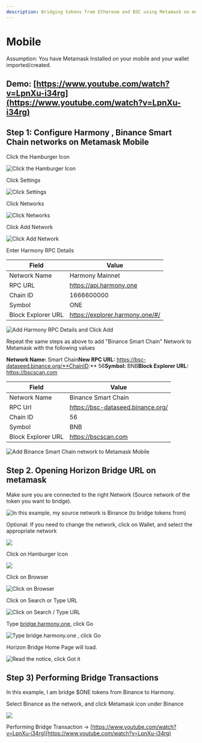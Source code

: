 ```yaml
---
description: Bridging tokens from Ethereum and BSC using Metamask on mobile
---
```


# Mobile

Assumption: You have Metamask Installed on your mobile and your wallet imported/created.

## Demo: [https://www.youtube.com/watch?v=LpnXu-i34rg](https://www.youtube.com/watch?v=LpnXu-i34rg)

## Step 1: Configure Harmony , Binance Smart Chain networks on Metamask Mobile

Click the Hamburger Icon

![Click the Hamburger Icon](<../../.gitbook/assets/image (240).png>)

Click Settings

![Click Settings](<../../.gitbook/assets/image (241).png>)

Click Networks

![Click Networks](<../../.gitbook/assets/image (242).png>)

Click Add Network

![Click Add Network](<../../.gitbook/assets/image (245).png>)

Enter Harmony RPC Details

| Field              | Value                           |
| ------------------ | ------------------------------- |
| Network Name       | Harmony Mainnet                 |
| RPC URL            | https://api.harmony.one         |
| Chain ID           | 1666600000                      |
| Symbol             | ONE                             |
| Block Explorer URL | https://explorer.harmony.one/#/ |



![Add Harmony RPC Details and Click Add](<../../.gitbook/assets/image (247).png>)



Repeat the same steps as above to add "Binance Smart Chain" Network to Metamask with the following values

**Network Name:** Smart Chain**New RPC URL:** https://bsc-dataseed.binance.org/**ChainID:** 56**Symbol:** BNB**Block Explorer URL:** https://bscscan.com

| Field              | Value                             |
| ------------------ | --------------------------------- |
| Network Name       | Binance Smart Chain               |
| RPC Url            | https://bsc-dataseed.binance.org/ |
| Chain ID           | 56                                |
| Symbol             | BNB                               |
| Block Explorer URL | https://bscscan.com               |

![Add Binance Smart Chain network to Metamask Mobile](<../../.gitbook/assets/image (248).png>)



## Step 2. Opening Horizon Bridge URL on metamask

Make sure you are connected to the right Network (Source network of the token you want to bridge).

![In this example, my source network is Binance (to bridge tokens from)](<../../.gitbook/assets/image (258).png>)

Optional: If you need to change the network, click on Wallet, and select the appropriate network

![](<../../.gitbook/assets/image (256).png>)



Click on Hamburger Icon

![](<../../.gitbook/assets/image (249).png>)

Click on Browser

![Click on Browser](<../../.gitbook/assets/image (250).png>)



Click on Search or Type URL

![Click on Search / Type URL](<../../.gitbook/assets/image (252).png>)



Type [bridge.harmony.one](https://bridge.harmony.one), click Go

![Type bridge.harmony.one , click Go](<../../.gitbook/assets/image (253).png>)



Horizon Bridge Home Page will load.

![Read the notice, click Got it](<../../.gitbook/assets/image (254).png>)

## Step 3) Performing Bridge Transactions

In this example, I am bridge $ONE tokens from Binance to Harmony.

Select Binance as the network, and click Metamask icon under Binance 

![](<../../.gitbook/assets/image (257).png>)

Performing Bridge Transaction -> [https://www.youtube.com/watch?v=LpnXu-i34rg](https://www.youtube.com/watch?v=LpnXu-i34rg)
